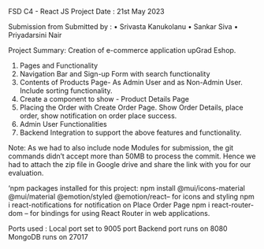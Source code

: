 FSD C4 - React JS Project                                        Date : 21st May 2023

Submission from
Submitted by :
•	Srivasta Kanukolanu
•	Sankar Siva
•	Priyadarsini Nair

Project Summary:
 Creation of e-commerce application upGrad Eshop.
1.	Pages and Functionality
2.	Navigation Bar and Sign-up Form with search functionality
3.	Contents of Products Page- As Admin User and as Non-Admin User. Include sorting functionality.
4.	Create a component to show - Product Details Page
5.	Placing the Order with Create Order Page. Show Order Details, place order, show notification on order place success.
6.	Admin User Functionalities
7.	Backend Integration to support the above features and functionality.


Note:
As we had to also include node Modules for submission, the git commands didn’t accept more than 50MB to process the commit. Hence we had to attach the zip file in Google drive and share the link with you for our evaluation.


‘npm packages installed for this project:
npm install @mui/icons-material @mui/material @emotion/styled @emotion/react– for icons and styling
npm i react-notifications for notification on Place Order Page
npm i react-router-dom – for bindings for using React Router in web applications.

Ports used :
Local port set to 9005 port
Backend port runs on 8080
MongoDB runs on 27017


